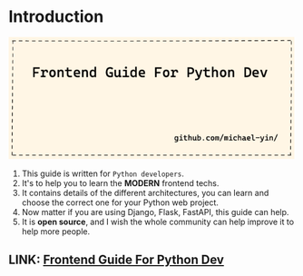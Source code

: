 # Introduction

[![](docs/images/head.png)](https://michael-yin.github.io/frontend-guide-python-dev/)

1. This guide is written for `Python developers`.
1. It's to help you to learn the **MODERN** frontend techs.
1. It contains details of the different architectures, you can learn and choose the correct one for your Python web project.
1. Now matter if you are using Django, Flask, FastAPI, this guide can help.
1. It is **open source**, and I wish the whole community can help improve it to help more people.

## LINK: [Frontend Guide For Python Dev](https://michael-yin.github.io/frontend-guide-python-dev/)
